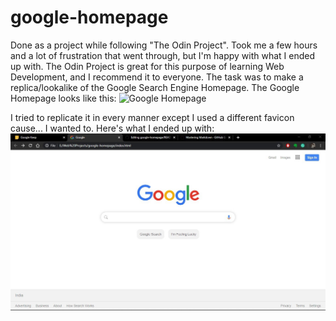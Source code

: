 # google-homepage
Done as a project while following "The Odin Project". 
Took me a few hours and a lot of frustration that went through, but I'm happy with what I ended up with. The Odin Project is great for this purpose of learning Web Development, and I recommend it to everyone.
The task was to make a replica/lookalike of the Google Search Engine Homepage. 
The Google Homepage looks like this: 
![Google Homepage](http://upload.wikimedia.org/wikipedia/commons/9/96/Google_web_search.png)

I tried to replicate it in every manner except I used a different favicon cause... I wanted to.
Here's what I ended up with: 
![Final Result](Result.jpg)

